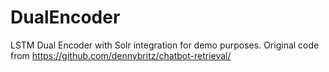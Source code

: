 # DualEncoder
LSTM Dual Encoder with Solr integration for demo purposes. Original code from https://github.com/dennybritz/chatbot-retrieval/
